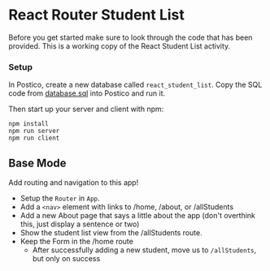 # React Router Student List

Before you get started make sure to look through the code that has been provided. This is a working copy of the React Student List activity. 

### Setup

In Postico, create a new database called `react_student_list`. Copy the SQL code from [database.sql](./database.sql) into Postico and run it.

Then start up your server and client with npm:

```
npm install
npm run server
npm run client
```

## Base Mode

Add routing and navigation to this app!

- Setup the `Router` in `App`.
- Add a `<nav>` element with links to /home, /about, or /allStudents
- Add a new About page that says a little about the app (don't overthink this, just display a sentence or two)
- Show the student list view from the /allStudents route.
- Keep the Form in the /home route
   - After successfully adding a new student, move us to `/allStudents`, but only on success
